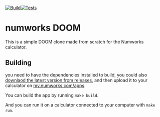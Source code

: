 [![Build](https://github.com/riley0122/numworks_doom/actions/workflows/build.yml/badge.svg)](https://github.com/riley0122/numworks_doom/actions/workflows/build.yml)[![Tests](https://github.com/riley0122/numworks_doom/actions/workflows/test.yml/badge.svg)](https://github.com/riley0122/numworks_doom/actions/workflows/test.yml)
# numworks DOOM

This is a simple DOOM clone made from scratch for the Numworks calculator.

## Building

you need to have the dependencies installed to build, you could also [downlaod the latest version from releases](https://github.com/riley0122/numworks_doom/releases/latest), and then upload it to your calculator on [my.numworks.com/apps](https://my.numworks.com/apps).

You can build the app by running
`
make build
`.

And you can run it on a calculator connected to your computer with
`
make run
`.
